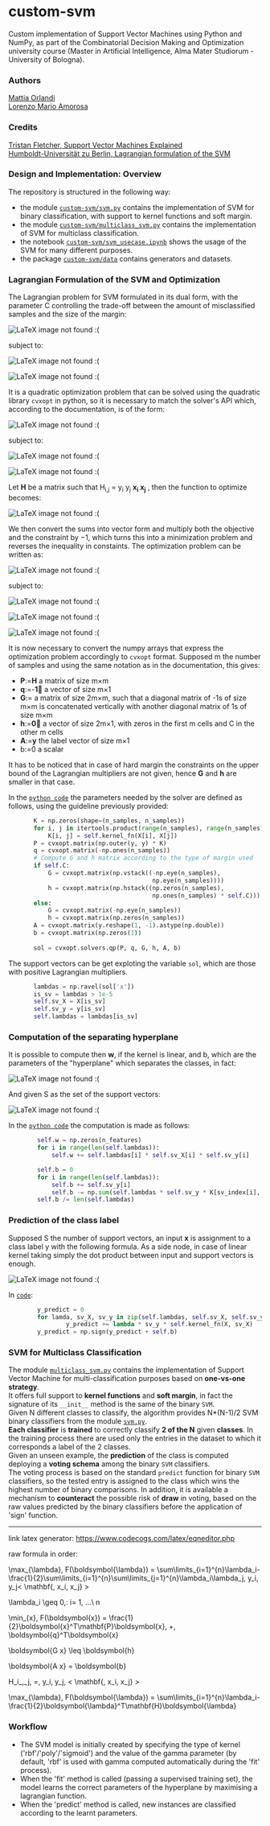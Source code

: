 # custom-svm
Custom implementation of Support Vector Machines using Python and NumPy, as part of the Combinatorial Decision Making and Optimization university course (Master in Artificial Intelligence, Alma Mater Studiorum - University of Bologna).

### Authors
[Mattia Orlandi](https://github.com/nihil21)     
[Lorenzo Mario Amorosa](https://github.com/Lostefra)     

### Credits
[Tristan Fletcher, Support Vector Machines Explained](https://static1.squarespace.com/static/58851af9ebbd1a30e98fb283/t/58902fbae4fcb5398aeb7505/1485844411772/SVM+Explained.pdf)     
[Humboldt-Universität zu Berlin, Lagrangian formulation of the SVM](http://sfb649.wiwi.hu-berlin.de/fedc_homepage/xplore/tutorials/stfhtmlnode64.html)     

### Design and Implementation: Overview

The repository is structured in the following way:
 - the module [`custom-svm/svm.py`](https://github.com/nihil21/custom-svm/blob/master/custom-svm/svm.py) contains the implementation of SVM for binary classification, with support to kernel functions and soft margin.  
 - the module [`custom-svm/multiclass_svm.py`](https://github.com/nihil21/custom-svm/blob/master/custom-svm/multiclass_svm.py) contains the implementation of SVM for multiclass classification.
 - the notebook [`custom-svm/svm_usecase.ipynb`](https://github.com/nihil21/custom-svm/blob/master/custom-svm/svm_usecase.ipynb) shows the usage of the SVM for many different purposes.
 - the package [`custom-svm/data`](https://github.com/nihil21/custom-svm/tree/master/custom-svm/data) contains generators and datasets. 

### Lagrangian Formulation of the SVM and Optimization

The Lagrangian problem for SVM formulated in its dual form, with the parameter C controlling the trade-off between the amount of misclassified samples and the size of the margin:

![LaTeX image not found :(](res/dual.gif?raw=true)

subject to:   

![LaTeX image not found :(](res/const1_C.gif?raw=true)

![LaTeX image not found :(](res/const2.gif?raw=true)    

It is a quadratic optimization problem that can be solved using the quadratic library `cvxopt` in python, so it is necessary to match the solver's API which, according to the documentation, is of the form:

![LaTeX image not found :(](res/cvxopt_sign.gif?raw=true)

subject to:  

![LaTeX image not found :(](res/const3.gif?raw=true)   

![LaTeX image not found :(](res/const4.gif?raw=true)

Let **H** be a matrix such that H<sub>i,j</sub> = y<sub>i</sub> y<sub>j</sub> **x<sub>i</sub> x<sub>j</sub>** , then the function to optimize becomes:

![LaTeX image not found :(](res/dual_h.gif?raw=true)

We then convert the sums into vector form and multiply both the objective and the constraint by −1, which turns this into a minimization problem and reverses the inequality in constaints. The optimization problem can be written as:

![LaTeX image not found :(](res/dual_h2.gif?raw=true)

subject to:  

![LaTeX image not found :(](res/const5.gif?raw=true)   

![LaTeX image not found :(](res/const_7.gif?raw=true)   

![LaTeX image not found :(](res/const6.gif?raw=true)    

It is now necessary to convert the numpy arrays that express the optimization problem accordingly to `cvxopt` format. Supposed m the number of samples and using the same notation as in the documentation, this gives:  
 - **P**:=**H** a matrix of size m×m
 - **q**:=-**1⃗**  a vector of size m×1
 - **G**:= a matrix of size 2m×m, such that a diagonal matrix of -1s of size m×m is concatenated vertically with another diagonal matrix of 1s of size m×m
 - **h**:=**0⃗**  a vector of size 2m×1, with zeros in the first m cells and C in the other m cells
 - **A**:=**y** the label vector of size m×1
 - b:=0 a scalar  
 
It has to be noticed that in case of hard margin the constraints on the upper bound of the Lagrangian multipliers are not given, hence **G** and **h** are smaller in that case.  
 
In the [`python code`](https://github.com/nihil21/custom-svm/blob/master/custom-svm/svm.py) the parameters needed by the solver are defined as follows, using the guideline previously provided: 
 ```python
        K = np.zeros(shape=(n_samples, n_samples))
        for i, j in itertools.product(range(n_samples), range(n_samples)):
            K[i, j] = self.kernel_fn(X[i], X[j])
        P = cvxopt.matrix(np.outer(y, y) * K)
        q = cvxopt.matrix(-np.ones(n_samples))
        # Compute G and h matrix according to the type of margin used
        if self.C:
            G = cvxopt.matrix(np.vstack((-np.eye(n_samples),
                                         np.eye(n_samples))))
            h = cvxopt.matrix(np.hstack((np.zeros(n_samples),
                                         np.ones(n_samples) * self.C)))
        else:
            G = cvxopt.matrix(-np.eye(n_samples))
            h = cvxopt.matrix(np.zeros(n_samples))
        A = cvxopt.matrix(y.reshape(1, -1).astype(np.double))
        b = cvxopt.matrix(np.zeros(1))
        
        sol = cvxopt.solvers.qp(P, q, G, h, A, b)
```
 The support vectors can be get exploting the variable `sol`, which are those with positive Lagrangian multipliers.
 
 ```python
        lambdas = np.ravel(sol['x'])
        is_sv = lambdas > 1e-5
        self.sv_X = X[is_sv]
        self.sv_y = y[is_sv]
        self.lambdas = lambdas[is_sv]
 ```
 
 ### Computation of the separating hyperplane   
 
 It is possible to compute then **w**, if the kernel is linear, and b, which are the parameters of the "hyperplane" which separates the classes, in fact:
 
 ![LaTeX image not found :(](res/w_hyp.gif?raw=true)  
 
 And given S as the set of the support vectors:   
 
 ![LaTeX image not found :(](res/b_hyp.gif?raw=true)   
 
 In the [`python code`](https://github.com/nihil21/custom-svm/blob/master/custom-svm/svm.py) the computation is made as follows: 
 ```python
         self.w = np.zeros(n_features)
         for i in range(len(self.lambdas)):
             self.w += self.lambdas[i] * self.sv_X[i] * self.sv_y[i]
```
```python         
        self.b = 0
        for i in range(len(self.lambdas)):
            self.b += self.sv_y[i]
            self.b -= np.sum(self.lambdas * self.sv_y * K[sv_index[i], is_sv])
        self.b /= len(self.lambdas)
```
 
 
 ### Prediction of the class label
 
 Supposed S the number of support vectors, an input **x** is assignment to a class label y with the following formula. As a side node, in case of linear kernel taking simply the dot product between input and support vectors is enough.     
 
 ![LaTeX image not found :(](res/pred.gif?raw=true)  
 
 In [`code`](https://github.com/nihil21/custom-svm/blob/master/custom-svm/svm.py):   
 
 ```python
         y_predict = 0
         for lamda, sv_X, sv_y in zip(self.lambdas, self.sv_X, self.sv_y):
                 y_predict += lambda * sv_y * self.kernel_fn(X, sv_X)
         y_predict = np.sign(y_predict + self.b)
```

### SVM for Multiclass Classification

The module [`multiclass_svm.py`](https://github.com/nihil21/custom-svm/blob/master/custom-svm/multiclass_svm.py) contains the implementation of Support Vector Machine for multi-classification purposes based on **one-vs-one strategy**.  
It offers full support to **kernel functions** and **soft margin**, in fact the signature of its `__init__` method is the same of the binary `SVM`.    
Given N different classes to classify, the algorithm provides N*(N-1)/2 SVM binary classifiers from the module [`svm.py`](https://github.com/nihil21/custom-svm/blob/master/custom-svm/svm.py).   
**Each classifier** is **trained** to correctly classify **2 of the N** given **classes**. In the training process there are used only the entries in the dataset to which it corresponds a label of the 2 classes.   
Given an unseen example, the **prediction** of the class is computed deploying a **voting schema** among the binary `SVM` classifiers.   
The voting process is based on the standard `predict` function for binary `SVM` classifiers, so the tested entry is assigned to the class which wins the highest number of binary comparisons. In addition, it is available a mechanism to **counteract** the possible risk of **draw** in voting, based on the raw values predicted by the binary classifiers before the application of 'sign' function.

-----------------------------------------------
link latex generator: https://www.codecogs.com/latex/eqneditor.php

raw formula in order:

\max_{\lambda}\, F(\boldsymbol{\lambda}) = \sum\limits_{i=1}^{n}\lambda_i-\frac{1}{2}\sum\limits_{i=1}^{n}\sum\limits_{j=1}^{n}\lambda_i\lambda_j\, y_i\, y_j< \mathbf{\, x_i\, x_j} > 

\lambda_i \geq 0,\: i= 1\, ...\ n

\min_{x}\, F(\boldsymbol{x}) = \frac{1}{2}\boldsymbol{x}^T\mathbf{P}\boldsymbol{x}\, +\, \boldsymbol{q}^T\boldsymbol{x}

\boldsymbol{G x} \leq  \boldsymbol{h}

\boldsymbol{A x} =  \boldsymbol{b}

H_i_,_j\, =\, y_i\, y_j\, < \mathbf{\, x_i\, x_j} >

\max_{\lambda}\, F(\boldsymbol{\lambda}) = \sum\limits_{i=1}^{n}\lambda_i-\frac{1}{2}\boldsymbol{\lambda}^T\mathbf{H}\boldsymbol{\lambda}

### Workflow
- The SVM model is initially created by specifying the type of kernel ('rbf'/'poly'/'sigmoid') and the value of the gamma parameter (by default, 'rbf' is used with gamma computed automatically during the 'fit' process).
- When the 'fit' method is called (passing a supervised training set), the model learns the correct parameters of the hyperplane by maximising a lagrangian function.
- When the 'predict' method is called, new instances are classified according to the learnt parameters.


